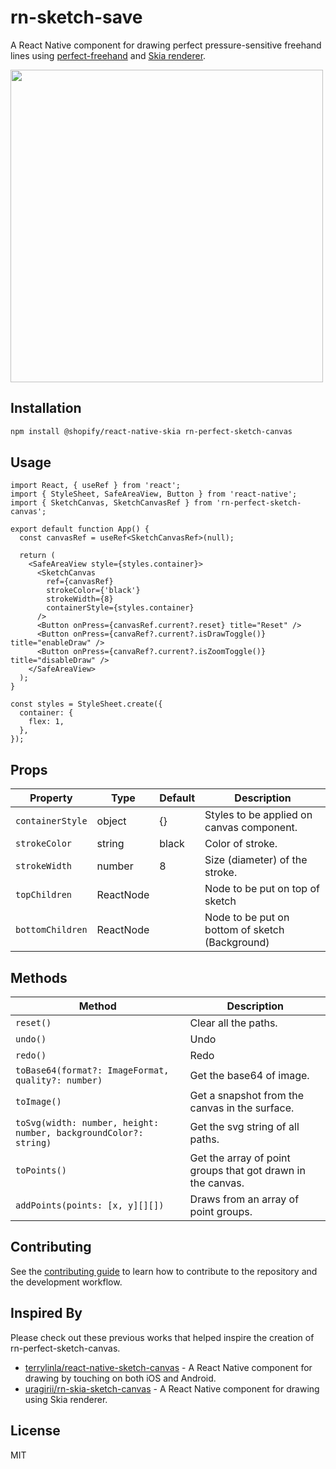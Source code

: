 # rn-sketch-save



A React Native component for drawing perfect pressure-sensitive freehand lines using [perfect-freehand](https://github.com/steveruizok/perfect-freehand) and [Skia renderer](https://shopify.github.io/react-native-skia/).

<img src="./demoapp.gif" height="500">

## Installation

```sh
npm install @shopify/react-native-skia rn-perfect-sketch-canvas
```

## Usage

```tsx
import React, { useRef } from 'react';
import { StyleSheet, SafeAreaView, Button } from 'react-native';
import { SketchCanvas, SketchCanvasRef } from 'rn-perfect-sketch-canvas';

export default function App() {
  const canvasRef = useRef<SketchCanvasRef>(null);

  return (
    <SafeAreaView style={styles.container}>
      <SketchCanvas
        ref={canvasRef}
        strokeColor={'black'}
        strokeWidth={8}
        containerStyle={styles.container}
      />
      <Button onPress={canvasRef.current?.reset} title="Reset" />
      <Button onPress={canvaRef?.current?.isDrawToggle()} title="enableDraw" />
      <Button onPress={canvaRef?.current?.isZoomToggle()} title="disableDraw" />
    </SafeAreaView>
  );
}

const styles = StyleSheet.create({
  container: {
    flex: 1,
  },
});
```

## Props

| Property           | Type     | Default | Description                                           |
| ------------------ | -------- | ------- | ----------------------------------------------------- |
| `containerStyle`   | object   | {}       | Styles to be applied on canvas component.            |
| `strokeColor`      | string   | black   | Color of stroke.                                      |
| `strokeWidth`      | number   | 8      | Size (diameter) of the stroke.                        |
| `topChildren`      | ReactNode   |      |        Node to be put on top of sketch                 |
| `bottomChildren`      | ReactNode   |      |     Node to be put on bottom of sketch (Background)                    |

## Methods

| Method           | Description|
| ------------------ | -------- |
| `reset()`   | Clear all the paths.   |
| `undo()`      | Undo   |
| `redo()`      | Redo   |
| `toBase64(format?: ImageFormat, quality?: number)`      | Get the base64 of image.   |
| `toImage()`      | Get a snapshot from the canvas in the surface.   |
| `toSvg(width: number, height: number, backgroundColor?: string)`      | Get the svg string of all paths.   |
| `toPoints()`      | Get the array of point groups that got drawn in the canvas.    |
| `addPoints(points: [x, y][][])`      | Draws from an array of point groups.   |

## Contributing

See the [contributing guide](CONTRIBUTING.md) to learn how to contribute to the repository and the development workflow.

## Inspired By

Please check out these previous works that helped inspire the creation of rn-perfect-sketch-canvas.

- [terrylinla/react-native-sketch-canvas](https://github.com/terrylinla/react-native-sketch-canvas) - A React Native component for drawing by touching on both iOS and Android.
- [uragirii/rn-skia-sketch-canvas](https://github.com/uragirii/rn-skia-sketch-canvas) - A React Native component for drawing using Skia renderer.

## License

MIT
